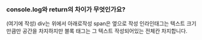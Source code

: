 ### console.log와 return의 차이가 무엇인가요?

(여기에 작성)
div는 위에서 아래로작성 span은 옆으로 작성
인라인태그는 텍스트 크기만큼만 공간을 차지하지만 블록 태그는 그 텍스트 작성되어있는 전체칸 차지합니다.
